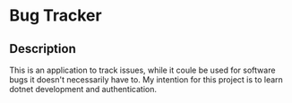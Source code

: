 # Bug Tracker

## Description
This is an application to track issues, while it coule be used for software <br>
bugs it doesn't necessarily have to. My intention for this project is to learn <br>
dotnet development and authentication.